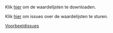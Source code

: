 Klik [hier](https://github.com/Geonovum/imkl2015-review/blob/master/3.%20waardelijsten/IMKL2015%20-%200.6%20waardelijsten.xlsxe?raw=true) om de waardelijsten te downloaden.

Klik [hier](https://github.com/Geonovum/imkl2015-review/issues?q=is%3Aopen+is%3Aissue+label%3Awaardelijsten) om issues over de waardelijsten te sturen.

[Voorbeeldissues](https://github.com/Geonovum/imkl2015-review/issues?q=voorbeeld+label%3Awaardelijsten)
